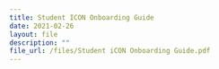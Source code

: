 ```yaml
---
title: Student ICON Onboarding Guide
date: 2021-02-26
layout: file
description: ""
file_url: /files/Student iCON Onboarding Guide.pdf
---
```

